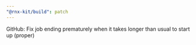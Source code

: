 ```yaml
---
"@rnx-kit/build": patch
---
```


GitHub: Fix job ending prematurely when it takes longer than usual to start up (proper)
